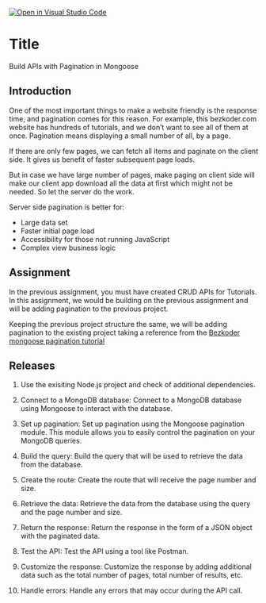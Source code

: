 [![Open in Visual Studio Code](https://classroom.github.com/assets/open-in-vscode-718a45dd9cf7e7f842a935f5ebbe5719a5e09af4491e668f4dbf3b35d5cca122.svg)](https://classroom.github.com/online_ide?assignment_repo_id=11196050&assignment_repo_type=AssignmentRepo)
# Title
Build APIs with Pagination in Mongoose

## Introduction

One of the most important things to make a website friendly is the response time, and pagination comes for this reason. For example, this bezkoder.com website has hundreds of tutorials, and we don’t want to see all of them at once. Pagination means displaying a small number of all, by a page.

If there are only few pages, we can fetch all items and paginate on the client side. It gives us benefit of faster subsequent page loads.

But in case we have large number of pages, make paging on client side will make our client app download all the data at first which might not be needed. So let the server do the work.

Server side pagination is better for:

- Large data set
- Faster initial page load
- Accessibility for those not running JavaScript
- Complex view business logic

## Assignment

In the previous assignment, you must have created CRUD APIs for Tutorials. 
In this assignment, we would be building on the previous assignment and will be adding pagination to the previous project.

Keeping the previous project structure the same, we will be adding pagination to the existing project taking a reference from the [Bezkoder mongoose pagination tutorial](https://www.bezkoder.com/node-js-mongodb-pagination/)

## Releases

1. Use the exisiting Node.js project and check of additional dependencies.

2. Connect to a MongoDB database: Connect to a MongoDB database using Mongoose to interact with the database.

3. Set up pagination: Set up pagination using the Mongoose pagination module. This module allows you to easily control the pagination on your MongoDB queries.

4. Build the query: Build the query that will be used to retrieve the data from the database.

5. Create the route: Create the route that will receive the page number and size.

6. Retrieve the data: Retrieve the data from the database using the query and the page number and size.

7. Return the response: Return the response in the form of a JSON object with the paginated data.

8. Test the API: Test the API using a tool like Postman.

9. Customize the response: Customize the response by adding additional data such as the total number of pages, total number of results, etc.

10. Handle errors: Handle any errors that may occur during the API call.

